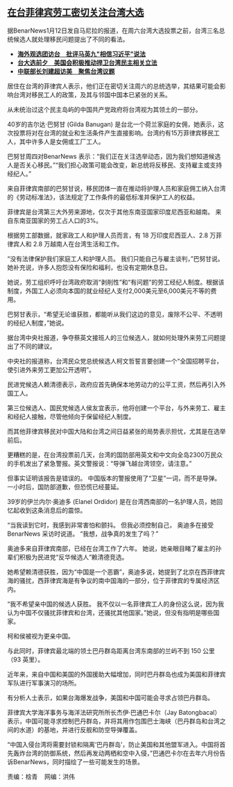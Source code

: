 <!--1705113480000-->
[在台菲律宾劳工密切关注台湾大选](https://www.rfa.org/mandarin/yataibaodao/gangtai/taiwan-xuanju/benar-01122024213014.html)
------

<p>据BenarNews1月12日发自马尼拉的报道，在周六台湾大选投票之前，台湾三名总统候选人就处理移民问题提出了不同的看法。</p><ul><li><a href="https://www.rfa.org/mandarin/yataibaodao/gangtai/ec-01112024044443.html"><strong>海外观选团访台　批评马英九"相信习近平"说法</strong></a></li><li><strong><a href="https://www.rfa.org/mandarin/Xinwen/7-01102024142818.html">台大选前夕　美国会积极推动捍卫台湾民主相关立法</a></strong></li><li><strong><a href="https://www.rfa.org/mandarin/yataibaodao/junshiwaijiao/jw-01092024135738.html">中联部长刘建超访美　聚焦台湾议题</a></strong></li></ul><p>居住在台湾的菲律宾人表示，他们正在密切关注周六的总统选举，其结果可能会影响台湾对移民工人的政策，及其与邻国中国本已紧张的关系。</p><p>从未统治过这个民主岛屿的中国共产党政府将台湾视为其领土的一部分。</p><p>40岁的吉尔达·巴努甘 (Gilda Banugan) 是台北一个荷兰家庭的女佣，她表示，这次投票将对在台湾的就业和生活条件产生直接影响。台湾约有15万菲律宾移民工人，其中许多人是女佣或工厂工人。</p><p>巴努甘周四对BenarNews 表示：“我们正在关注选举动态，因为我们想知道候选人是否关心移民。”“我们担心政策可能会改变，新总统将反移民、支持雇主或支持经纪人。”</p><p>来自菲律宾南部的巴努甘说，移民团体一直在推动将护理人员和家庭佣工纳入台湾的《劳动标准法》，该法规定了工作条件的最低标准并保护工人的权益。</p><p>菲律宾是台湾第三大外劳来源地，仅次于其他东南亚国家印度尼西亚和越南。 来自东南亚国家的劳工占人口的3%。</p><p>根据劳工部数据，就家政工人和护理人员而言，有 18 万印度尼西亚人、2.8 万菲律宾人和 2.8 万越南人在台湾生活和工作。</p><p>“没有法律保护我们家庭工人和护理人员。 我们只能自己与雇主谈判，”巴努甘说。她补充说，许多人抱怨没有保险和福利，也没有定期休息日。</p><p>她说，劳工组织呼吁台湾政府取消“剥削性”和“有问题”的劳工经纪人制度。根据该制度，外国工人必须向本国的就业经纪人支付2,000美元至6,000美元不等的费用。</p><p>巴努甘表示，“希望无论谁获胜，都能听从我们这边的意见，废除不公平、不透明的经纪人制度，”她说。</p><p>据台湾中央社报道，争夺蔡英文接班人的三位候选人，就如何处理外来劳工问题提出了不同的建议。</p><p>中央社的报道称，台湾民众党总统候选人柯文哲誓言要创建一个“全国招聘平台，使引进外来劳工更加公开透明”。</p><p>民进党候选人赖清德表示，政府应首先确保本地劳动力的公平工资，然后再引入外国工人。</p><p>第三位候选人、国民党候选人侯友宜表示，他将创建一个平台，与外来劳工、雇主和经纪人接触，尽管他倾向于保留经纪人制度。</p><p>而其他菲律宾移民对中国大陆和台湾之间日益紧张的局势表示担忧，尤其是在选举前后。</p><p>更糟糕的是，在台湾投票前几天，台湾的国防部用英文和中文向全岛2300万民众的手机发出了紧急警报。英文警报说：“导弹飞越台湾领空，请注意。”</p><p>但事实证明该报告是错误的。 中国版本的警报使用了“卫星”一词，而不是导弹。 一小时后，国防部道歉，但恐慌已经蔓延。</p><p>39岁的伊兰内尔·奥迪多 (Elanel Ordidor) 是在台湾西南部的一名护理人员，她回忆起收到这条消息后的震惊。</p><p>“当我读到它时，我感到非常害怕和颤抖。 但我必须控制自己， 奥迪多在接受 BenarNews 采访时说道。 “我想，战争真的发生了吗？”</p><p>奥迪多来自菲律宾南部，已经在台湾工作了六年。 她说，她亲眼目睹了雇主的孙辈们积极为民进党“反华候选人”赖清德竞选。</p><p>她希望赖清德获胜，因为“中国是一个恶霸”，奥迪多说，她提到了北京在西菲律宾海的骚扰，西菲律宾海是有争议的南中国海的一部分，位于菲律宾的专属经济区内。</p><p>“我不希望亲中国的候选人获胜。 我不仅以一名菲律宾工人的身份这么说，因为我认为中国不仅骚扰菲律宾和台湾，还骚扰其他国家。”她说，但没有指明是哪些国家。</p><p>柯和侯被视为更亲中国。</p><p>与此同时，菲律宾最北端的领土巴丹群岛距离台湾东南部的兰屿不到 150 公里（93 英里）。</p><p>近年来，来自中国和美国的外国援助大幅增加，同时巴丹群岛也成为美国和菲律宾军队进行军事演习的场所。</p><p>有分析人士表示，如果台海爆发战争，美国和中国可能会寻求占领巴丹群岛。</p><p>菲律宾大学海洋事务与海洋法研究所所长杰伊·巴通巴卡尔（Jay Batongbacal）表示，中国可能寻求控制巴丹群岛，并将其用作包围巴士海峡（巴丹群岛和台湾之间的水道）的基地，并进行反舰和防空导弹覆盖。</p><p>“中国入侵台湾将需要封锁和隔离‘巴丹群岛’，防止美国和其他盟军进入。中国将首先轰炸台湾的防御系统，然后再发动两栖和空中入侵，”巴通巴卡尔在去年六月份告诉BenarNews，同时描绘了一些可能发生的场景。</p><p>责编：梒青    网编：洪伟</p>
